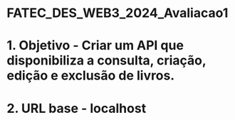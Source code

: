 # FATEC_DES_WEB3_2024_Avaliacao1

# 1. Objetivo - Criar um API que disponibiliza a consulta, criação, edição e exclusão de livros.

# 2. URL base - localhost




